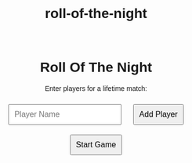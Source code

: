 # roll-of-the-night
<!DOCTYPE html>
<html lang="en">
<head>
    <meta charset="UTF-8">
    <meta name="viewport" content="width=device-width, initial-scale=1.0">
    <title>Roll Of The Night</title>
    <style>
        body {
            font-family: Arial, sans-serif;
            text-align: center;
            margin: 0;
            padding: 0;
        }
        .container {
            padding: 20px;
        }
        input, button {
            margin: 10px;
            padding: 10px;
            font-size: 16px;
        }
        .tabs {
            margin: 20px 0;
        }
        .tab-button {
            padding: 10px 20px;
            margin: 0 5px;
            cursor: pointer;
            background-color: #007BFF;
            color: white;
            border: none;
            border-radius: 5px;
        }
        .tab-button.active {
            background-color: #0056b3;
        }
        .tab-content {
            display: none;
        }
        .tab-content.active {
            display: block;
        }
        .tables {
            display: flex;
            justify-content: center;
            gap: 20px;
            margin-top: 20px;
        }
        table {
            width: auto;
            border-collapse: collapse;
        }
        th, td {
            border: 1px solid #ddd;
            padding: 8px;
            white-space: nowrap;
        }
        th {
            background-color: #f2f2f2;
            text-align: center;
        }
        td {
            text-align: center;
        }
    </style>
</head>
<body>
    <div class="container">
        <h1>Roll Of The Night</h1>
        <div id="setup">
            <p>Enter players for a lifetime match:</p>
            <input type="text" id="playerName" placeholder="Player Name" />
            <button onclick="addPlayer()">Add Player</button>
            <button onclick="startGame()">Start Game</button>
            <ul id="playerList"></ul>
        </div>
        <div id="game" style="display: none;">
            <p>Current Guesser: <span id="currentGuesser"></span></p>
            <input type="number" id="guess" placeholder="Enter Guess (1-6)" />
            <input type="number" id="rolledNumber" placeholder="Enter Roll (1-6)" />
            <button onclick="submitRound()">Submit</button>

            <div class="tabs">
                <button class="tab-button active" onclick="switchTab('historyTab')">Game History</button>
                <button class="tab-button" onclick="switchTab('statsTab')">Player Stats</button>
            </div>

            <div id="historyTab" class="tab-content active">
                <div class="tables">
                    <div>
                        <h3>Wins This Month</h3>
                        <table id="matchTable">
                            <thead>
                                <tr>
                                    <th>Guesser</th>
                                    <th>Wins</th>
                                </tr>
                            </thead>
                            <tbody></tbody>
                        </table>
                    </div>
                    <div>
                        <h3>Game History</h3>
                        <table id="historyTable">
                            <thead>
                                <tr>
                                    <th>Date</th>
                                    <th>Guesser</th>
                                    <th>Guessed #</th>
                                    <th>Rolled #</th>
                                </tr>
                            </thead>
                            <tbody></tbody>
                        </table>
                    </div>
                </div>
            </div>

            <div id="statsTab" class="tab-content">
                <div id="playerStats"></div>
            </div>
        </div>
    </div>
    <script>
        let players = [];
        let currentGuesserIndex = 0;
        let history = [];
        let stats = {};

        function addPlayer() {
            const name = document.getElementById('playerName').value;
            if (name) {
                players.push(name);
                stats[name] = { guesses: Array(6).fill(0), rolls: Array(6).fill(0), wins: 0 };
                document.getElementById('playerList').innerHTML += `<li>${name}</li>`;
                document.getElementById('playerName').value = '';
            }
        }

        function startGame() {
            if (players.length > 0) {
                document.getElementById('setup').style.display = 'none';
                document.getElementById('game').style.display = 'block';
                document.getElementById('currentGuesser').textContent = players[currentGuesserIndex];
                updatePlayerStats();
            }
        }

        function submitRound() {
            const guess = document.getElementById('guess').value;
            const roll = document.getElementById('rolledNumber').value;

            if (guess && roll) {
                const currentDate = new Date();
                const guessInt = parseInt(guess);
                const rollInt = parseInt(roll);

                history.push({
                    date: currentDate,
                    guesser: players[currentGuesserIndex],
                    guess: guessInt,
                    roll: rollInt
                });

                if (guessInt === rollInt) {
                    stats[players[currentGuesserIndex]].wins++;
                }

                stats[players[currentGuesserIndex]].guesses[guessInt - 1]++;
                stats[players[currentGuesserIndex]].rolls[rollInt - 1]++;

                currentGuesserIndex = (currentGuesserIndex + 1) % players.length;
                document.getElementById('currentGuesser').textContent = players[currentGuesserIndex];
                document.getElementById('guess').value = '';
                document.getElementById('rolledNumber').value = '';

                updateHistory();
                updateMatchTable();
                updatePlayerStats();
            }
        }

        function updateHistory() {
            const historyTable = document.querySelector('#historyTable tbody');
            historyTable.innerHTML = '';
            history.forEach(entry => {
                const row = `<tr>
                    <td>${entry.date.toLocaleDateString('en-US')}</td>
                    <td>${entry.guesser}</td>
                    <td>${entry.guess}</td>
                    <td>${entry.roll}</td>
                </tr>`;
                historyTable.innerHTML += row;
            });
        }

        function updateMatchTable() {
            const matchTable = document.querySelector('#matchTable tbody');
            matchTable.innerHTML = '';

            players.forEach(player => {
                const row = `<tr>
                    <td>${player}</td>
                    <td>${stats[player].wins}</td>
                </tr>`;
                matchTable.innerHTML += row;
            });
        }

        function updatePlayerStats() {
            const playerStatsDiv = document.getElementById('playerStats');
            playerStatsDiv.innerHTML = '';

            players.forEach(player => {
                const statsTable = `<div>
                    <h3>${player}'s Stats</h3>
                    <table>
                        <thead>
                            <tr>
                                <th>Number</th>
                                <th>Guessed</th>
                                <th>Rolled</th>
                            </tr>
                        </thead>
                        <tbody>
                            ${[1, 2, 3, 4, 5, 6].map(num => `
                                <tr>
                                    <td>${num}</td>
                                    <td>${stats[player].guesses[num - 1]}</td>
                                    <td>${stats[player].rolls[num - 1]}</td>
                                </tr>`).join('')}
                        </tbody>
                    </table>
                </div>`;
                playerStatsDiv.innerHTML += statsTable;
            });
        }

        function switchTab(tabId) {
            document.querySelectorAll('.tab-button').forEach(button => {
                button.classList.remove('active');
            });
            document.querySelectorAll('.tab-content').forEach(content => {
                content.classList.remove('active');
            });

            document.querySelector(`#${tabId}`).classList.add('active');
            document.querySelector(`[onclick="switchTab('${tabId}')"]`).classList.add('active');
        }
    </script>
</body>
</html>

